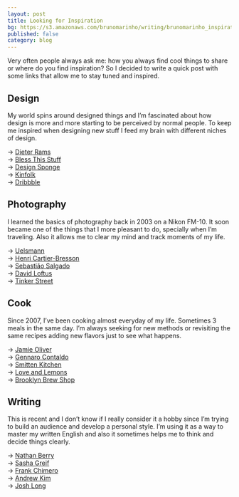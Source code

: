 ```yaml
---
layout: post
title: Looking for Inspiration
bg: https://s3.amazonaws.com/brunomarinho/writing/brunomarinho_inspiration%402x.jpg
published: false
category: blog
---
```


Very often people always ask me: how you always find cool things to share or where do you find inspiration? So I decided to write a quick post with some links that allow me to stay tuned and inspired.

## Design
My world spins around designed things and I’m fascinated about how design is more and more starting to be perceived by normal people. To keep me inspired when designing new stuff I feed my brain with different niches of design.

→ <a href="https://www.vitsoe.com/gb/about/dieter-rams" target="_blank">Dieter Rams</a><br>
→ <a href="http://www.blessthisstuff.com/" target="_blank">Bless This Stuff</a><br>
→ <a href="http://www.designsponge.com/" target="_blank">Design Sponge</a><br>
→ <a href="http://www.kinfolk.com/" target="_blank">Kinfolk</a><br>
→ <a href="https://dribbble.com/" target="_blank">Dribbble</a><br>

## Photography
I learned the basics of photography back in 2003 on a Nikon FM-10. It soon became one of the things that I more pleasant to do, specially when I’m traveling. Also it allows me to clear my mind and track moments of my life.

→ <a href="http://www.uelsmann.net/" target="_blank">Uelsmann</a><br>
→ <a href="https://en.wikipedia.org/wiki/Henri_Cartier-Bresson" target="_blank">Henri Cartier-Bresson</a><br>
→ <a href="http://www.amazonasimages.com/" target="_blank">Sebastião Salgado</a><br>
→ <a href="http://www.davidloftus.com/" target="_blank">David Loftus</a><br>
→ <a href="http://tinker-street.com/" target="_blank">Tinker Street</a><br>

## Cook
Since 2007, I’ve been cooking almost everyday of my life. Sometimes 3 meals in the same day. I’m always seeking for new methods or revisiting the same recipes adding new flavors just to see what happens.

→ <a href="http://www.jamieoliver.com/" target="_blank">Jamie Oliver</a><br>
→ <a href="https://www.youtube.com/user/gennarocontaldo" target="_blank">Gennaro Contaldo</a><br>
→ <a href="http://smittenkitchen.com/" target="_blank">Smitten Kitchen</a><br>
→ <a href="http://www.loveandlemons.com/" target="_blank">Love and Lemons</a><br>
→ <a href="http://brooklynbrewshop.com/" target="_blank">Brooklyn Brew Shop</a><br>

## Writing
This is recent and I don’t know if I really consider it a hobby since I’m trying to build an audience and develop a personal style. I’m using it as a way to master my written English and also it sometimes helps me to think and decide things clearly.

→ <a href="http://nathanbarry.com/" target="_blank">Nathan Berry</a><br>
→ <a href="http://sachagreif.com/" target="_blank">Sasha Greif</a><br>
→ <a href="http://frankchimero.com/" target="_blank">Frank Chimero</a><br>
→ <a href="http://www.minimallyminimal.com/" target="_blank">Andrew Kim</a><br>
→ <a href="http://joshlong.cc/" target="_blank">Josh Long</a><br>